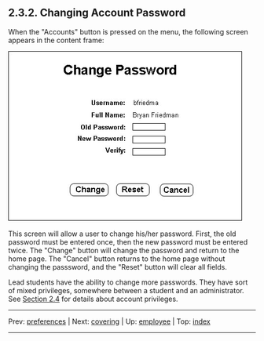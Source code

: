 ## 2.3.2. Changing Account Password

When the "Accounts" button is pressed on the menu, the following screen appears in the content frame:

![](images/change-password.jpg)

This screen will allow a user to change his/her password. First, the old password must be entered once, then the new password must be entered twice. The "Change" button will change the password and return to the home page. The "Cancel" button returns to the home page without changing the passsword, and the "Reset" button will clear all fields.

Lead students have the ability to change more passwords. They have sort of mixed privileges, somewhere between a student and an administrator. See [Section 2.4](../privileges/privileges.md) for details about account privileges.

* * *
Prev: [preferences](preferences.md) | Next: [covering](covering.md) | Up: [employee](employee.md) | Top: [index](../../index.md)
* * *
